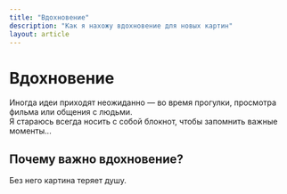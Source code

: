 ```yaml
---
title: "Вдохновение"
description: "Как я нахожу вдохновение для новых картин"
layout: article
---
```


# Вдохновение

Иногда идеи приходят неожиданно — во время прогулки, просмотра фильма или общения с людьми.  
Я стараюсь всегда носить с собой блокнот, чтобы запомнить важные моменты...

## Почему важно вдохновение?

Без него картина теряет душу.
